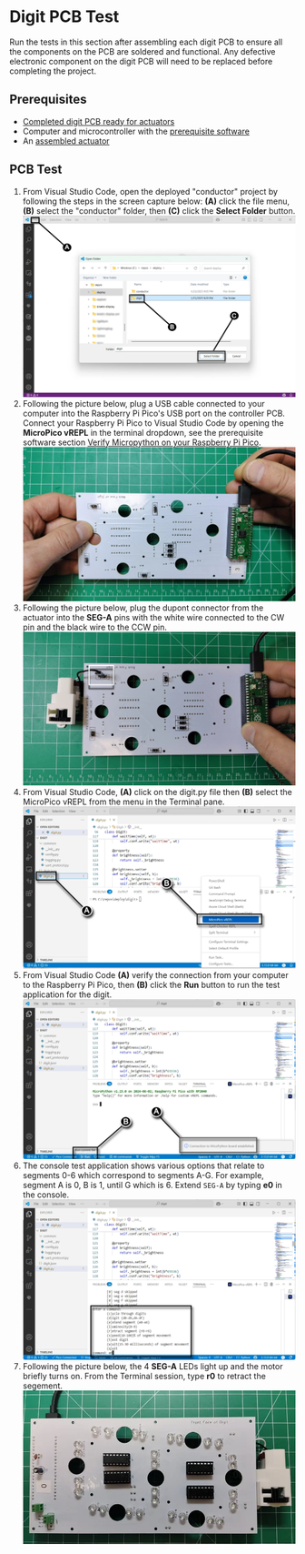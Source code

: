 # Digit PCB Test

Run the tests in this section after assembling each digit PCB to ensure all the components on the PCB are soldered and functional. Any defective electronic component on the digit PCB will need to be replaced before completing the project.

## Prerequisites

- [Completed digit PCB ready for actuators](./digitpcbassembly.md)
- Computer and microcontroller with the [prerequisite software](../prerequisitesoftware.md)
- An [assembled actuator](actuatorassembly.md)

## PCB Test

1. From Visual Studio Code, open the deployed "conductor" project by following the steps in the screen capture below: **(A)** click the file menu, **(B)** select the "conductor" folder, then **(C)** click the **Select Folder** button.
![testpcbactuator-prerequisite](../img/digitpcbtest/prerequisite.webp)
1. Following the picture below, plug a USB cable connected to your computer into the Raspberry Pi Pico's USB port on the controller PCB. Connect your Raspberry Pi Pico to Visual Studio Code by opening the **MicroPico vREPL** in the terminal dropdown, see the prerequisite software section [Verify Micropython on your Raspberry Pi Pico](../prerequisitesoftware.md/#verify_micropython_on_your_raspberry_pi_pico).
![digitpcbtest-1](../img/digitpcbtest/digitpcbtest-2.webp)
1. Following the picture below, plug the dupont connector from the actuator into the **SEG-A** pins with the white wire connected to the CW pin and the black wire to the CCW pin.
![digitpcbtest-2](../img/digitpcbtest/digitpcbtest-3.webp)
1. From Visual Studio Code, **(A)** click on the digit.py file then **(B)** select the MicroPico vREPL from the menu in the Terminal pane.
![digitpcbtest-3](../img/digitpcbtest/digitpcbtest-4.webp)
1. From Visual Studio Code **(A)** verify the connection from your computer to the Raspberry Pi Pico, then **(B)** click the **Run** button to run the test application for the digit.
![digitpcbtest-4](../img/digitpcbtest/digitpcbtest-5.webp)
1. The console test application shows various options that relate to segments 0-6 which correspond to segments A-G. For example, segment A is 0, B is 1, until G which is 6. Extend `SEG-A` by typing **e0** in the console.
![digitpcbtest-6](../img/digitpcbtest/digitpcbtest-6.webp)
1. Following the picture below, the 4 **SEG-A** LEDs light up and the motor briefly turns on. From the Terminal session, type **r0** to retract the segement. 
![digitpcbtest-7](../img/digitpcbtest/digitpcbtest-7.webp)